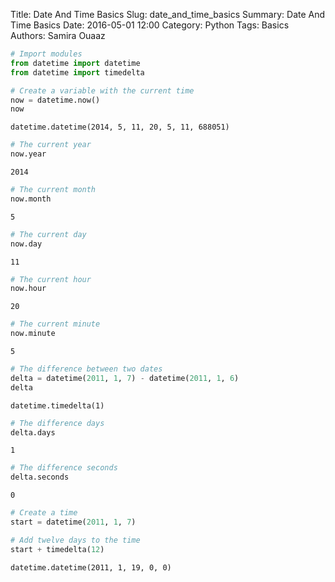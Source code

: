 Title: Date And Time Basics
Slug: date_and_time_basics
Summary: Date And Time Basics
Date: 2016-05-01 12:00
Category: Python
Tags: Basics
Authors: Samira Ouaaz




```python
# Import modules
from datetime import datetime
from datetime import timedelta
```


```python
# Create a variable with the current time
now = datetime.now()
now
```




    datetime.datetime(2014, 5, 11, 20, 5, 11, 688051)




```python
# The current year
now.year
```




    2014




```python
# The current month
now.month
```




    5




```python
# The current day
now.day
```




    11




```python
# The current hour
now.hour
```




    20




```python
# The current minute
now.minute
```




    5




```python
# The difference between two dates
delta = datetime(2011, 1, 7) - datetime(2011, 1, 6)
delta
```




    datetime.timedelta(1)




```python
# The difference days
delta.days
```




    1




```python
# The difference seconds
delta.seconds
```




    0




```python
# Create a time
start = datetime(2011, 1, 7)
```


```python
# Add twelve days to the time
start + timedelta(12)
```




    datetime.datetime(2011, 1, 19, 0, 0)



